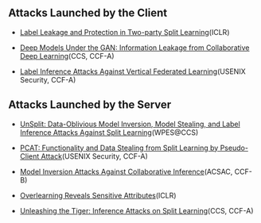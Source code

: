 ## Attacks Launched by the Client

- [Label Leakage and Protection in Two-party Split Learning](https://arxiv.org/pdf/2102.08504.pdf)(ICLR)

- [Deep Models Under the GAN: Information Leakage from Collaborative Deep Learning](https://arxiv.org/pdf/1702.07464.pdf)(CCS, CCF-A)

- [Label Inference Attacks Against Vertical Federated Learning](https://www.usenix.org/conference/usenixsecurity22/presentation/fu-chong)(USENIX Security, CCF-A)

## Attacks Launched by the Server

- [UnSplit: Data-Oblivious Model Inversion, Model Stealing, and Label Inference Attacks Against Split Learning](https://arxiv.org/pdf/2108.09033.pdf)(WPES@CCS)

- [PCAT: Functionality and Data Stealing from Split Learning by Pseudo-Client Attack](https://www.usenix.org/conference/usenixsecurity23/presentation/gao)(USENIX Security, CCF-A)

- [Model Inversion Attacks Against Collaborative Inference](https://dl.acm.org/doi/10.1145/3359789.3359824)(ACSAC, CCF-B)

- [Overlearning Reveals Sensitive Attributes](https://arxiv.org/pdf/1905.11742.pdf)(ICLR)

- [Unleashing the Tiger: Inference Attacks on Split Learning](https://arxiv.org/pdf/2012.02670.pdf)(CCS, CCF-A)

